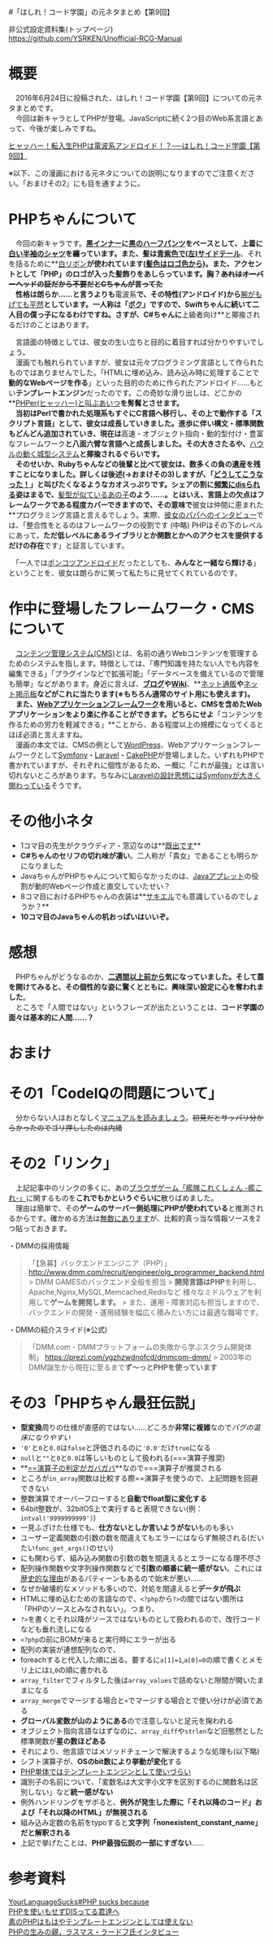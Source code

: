 #「はしれ！コード学園」の元ネタまとめ【第9回】

非公式設定資料集(トップページ)  
https://github.com/YSRKEN/Unofficial-RCG-Manual

# 概要
　2016年6月24日に投稿された、はしれ！コード学園【第9回】についての元ネタまとめです。  
　今回は新キャラとしてPHPが登場。JavaScriptに続く2つ目のWeb系言語とあって、今後が楽しみですね。

[ヒャッハー！転入生PHPは電波系アンドロイド！？──はしれ！コード学園【第9回】](https://codeiq.jp/magazine/2016/06/42388/)

※以下、この漫画における元ネタについての説明になりますのでご注意ください。「おまけその2」にも目を通すように。

# PHPちゃんについて
　今回の新キャラです。**[黒インナー](http://dic.pixiv.net/a/%E6%97%A5%E5%90%91(%E8%89%A6%E9%9A%8A%E3%81%93%E3%82%8C%E3%81%8F%E3%81%97%E3%82%87%E3%82%93))**に**[黒のハーフパンツ](http://dic.pixiv.net/a/%E5%8F%A4%E9%B7%B9)**をベースとして、上着に**[白い半袖のシャツ](http://dic.pixiv.net/a/%E8%90%A9%E9%A2%A8)**を纏っています。また、髪は**[青紫色で(左)サイドテール](http://dic.pixiv.net/a/%E6%9B%99(%E8%89%A6%E9%9A%8A%E3%81%93%E3%82%8C%E3%81%8F%E3%81%97%E3%82%87%E3%82%93))**、それを括るために**[白リボン](http://dic.pixiv.net/a/%E5%A4%A7%E6%B7%80(%E8%89%A6%E9%9A%8A%E3%81%93%E3%82%8C%E3%81%8F%E3%81%97%E3%82%87%E3%82%93))**が使われています([髪色はロゴ色から](https://twitter.com/chomado/status/746355572295901184))。また、アクセントとして「PHP」のロゴが入った髪飾りをあしらっています。胸？~~あれはオーバーヘッドの証だから不要だとCちゃんが言ってた~~  
　性格は朗らか……と言うよりも**電波系**で、その特性(アンドロイド)から**[腕がもげても平然](http://dic.pixiv.net/a/%E5%A4%A9%E6%B4%A5%E9%A2%A8%28%E8%89%A6%E9%9A%8A%E3%81%93%E3%82%8C%E3%81%8F%E3%81%97%E3%82%87%E3%82%93%29)**としています。一人称は「[ボク](http://dic.pixiv.net/a/%E7%9A%90%E6%9C%88(%E8%89%A6%E9%9A%8A%E3%81%93%E3%82%8C%E3%81%8F%E3%81%97%E3%82%87%E3%82%93))」ですので、Swiftちゃんに続いて二人目の僕っ子になるわけですね。さすが、C#ちゃんに**上級者向け**と揶揄されるだけのことはあります。

　言語面の特徴としては、彼女の生い立ちと目的に着目すれば分かりやすいでしょう。  
　漫画でも触れられていますが、彼女は元々プログラミング言語として作られたものではありませんでした。「HTMLに埋め込み、読み込み時に処理することで**動的なWebページを作る**」といった目的のために作られたアンドロイド……もとい**テンプレートエンジン**だったのです。この奇妙な滑り出しは、どこかの**[PHPer(ヒャッハー)と叫ぶあいつ](http://dic.pixiv.net/a/%E9%9A%BC%E9%B7%B9)**を髣髴とさせます。  
　当初はPerlで書かれた処理系もすぐにC言語へ移行し、その上で動作する「スクリプト言語」として、彼女は成長していきました。進歩に伴い構文・標準関数もどんどん追加されていき、現在は**高速・オブジェクト指向・動的型付け・豊富なフレームワーク**と八面六臂な言語へと成長しました。その大きさたるや、**[ハウルの動く城型システム](http://www.mwsoft.jp/column/original_pg_words.html#howl)**と揶揄されるぐらいです。  
　そのせいか、Rubyちゃんなどの後輩と比べて彼女は、**数多くの負の遺産**を残すことになりました。詳しくは後述(→おまけその3)しますが、「[どうしてこうなった！](http://dic.pixiv.net/a/%E3%81%A9%E3%81%86%E3%81%97%E3%81%A6%E3%81%93%E3%81%86%E3%81%AA%E3%81%A3%E3%81%9F)」と叫びたくなるようなカオスっぷりです。シェアの割に[頻繁にdisられる](https://www.google.co.jp/search?q=PHP%20dis)姿はまるで、**[髪型が似ているあの子](http://dic.pixiv.net/a/%E6%9B%99(%E8%89%A6%E9%9A%8A%E3%81%93%E3%82%8C%E3%81%8F%E3%81%97%E3%82%87%E3%82%93))**のよう……。とはいえ、言語上の欠点はフレームワークである程度カバーできますので、その意味で**彼女は仲間に恵まれた**プログラミング言語と言えるでしょう。実際、[彼女のパパへのインタビュー](http://gihyo.jp/news/report/2015/12/1401?page=4)では、「整合性をとるのはフレームワークの役割です (中略) PHPはその下のレベルにあって，**ただ低レベルにあるライブラリとか関数とかへのアクセスを提供するだけの存在**です」と証言しています。

　「一人では[ポンコツアンドロイド](http://dic.nicovideo.jp/a/%E3%82%A2%E3%82%BF%E3%82%B7%E3%83%9D%E3%83%B3%E3%82%B3%E3%83%84%E3%82%A2%E3%83%B3%E3%83%89%E3%83%AD%E3%82%A4%E3%83%89)だったとしても、**みんなと一緒なら輝ける**」ということを、彼女は朗らかに笑って私たちに見せてくれているのです。

# 作中に登場したフレームワーク・CMSについて
　[コンテンツ管理システム(CMS)](https://ja.wikipedia.org/wiki/%E3%82%B3%E3%83%B3%E3%83%86%E3%83%B3%E3%83%84%E3%83%9E%E3%83%8D%E3%83%BC%E3%82%B8%E3%83%A1%E3%83%B3%E3%83%88%E3%82%B7%E3%82%B9%E3%83%86%E3%83%A0)とは、名前の通りWebコンテンツを管理するためのシステムを指します。特徴としては、「専門知識を持たない人でも内容を編集できる」「プラグインなどで拡張可能」「データベースを備えているので管理も簡単」などがあります。身近に言えば、**[ブログ](https://ja.wikipedia.org/wiki/%E3%83%96%E3%83%AD%E3%82%B0)**や**[Wiki](https://ja.wikipedia.org/wiki/%E3%82%A6%E3%82%A3%E3%82%AD)**、**[ネット通販](https://ja.wikipedia.org/wiki/%E9%9B%BB%E5%AD%90%E5%95%86%E5%8F%96%E5%BC%95)**や**[ネット掲示板](https://ja.wikipedia.org/wiki/%E9%9B%BB%E5%AD%90%E6%8E%B2%E7%A4%BA%E6%9D%BF)**などがこれに当たります(※もちろん通常のサイト用にも使えます)。  
　また、[Webアプリケーションフレームワーク](https://ja.wikipedia.org/wiki/Web%E3%82%A2%E3%83%97%E3%83%AA%E3%82%B1%E3%83%BC%E3%82%B7%E3%83%A7%E3%83%B3%E3%83%95%E3%83%AC%E3%83%BC%E3%83%A0%E3%83%AF%E3%83%BC%E3%82%AF)を用いると、CMSを含めたWebアプリケーションをより楽に作ることができます。どちらにせよ**「コンテンツを作るための労力を軽減できる」**ことから、ある程度以上の規模になってくるとほぼ必須と言えますね。  
　漫画の本文では、CMSの例として[WordPress](https://ja.wordpress.org/)、Webアプリケーションフレームワークとして[Symfony](https://symfony.com/)・[Laravel](http://laravel.jp/)・[CakePHP](http://cakephp.jp/)が登場しました。いずれもPHPで書かれていますが、それぞれに個性があるため、一概に「これが最強」とは言い切れないところがあります。ちなみに[Laravelの設計思想にはSymfonyが大きく関わっている](http://qiita.com/mojibakeo/items/6dc9e150def945be7b15)そうです。

# その他小ネタ
- 1コマ目の先生がクラウディア・窓辺なのは**[既出です](http://qiita.com/YSRKEN/items/42007da102b9e7cbb376#_reference-1e68fbb3d7c301445ca3)**
- **C#ちゃんのセリフの切れ味が凄い**。二人称が「貴女」であることも明らかになりました
- JavaちゃんがPHPちゃんについて知らなかったのは、[Javaアプレット](https://ja.wikipedia.org/wiki/Java%E3%82%A2%E3%83%97%E3%83%AC%E3%83%83%E3%83%88)の役割が動的Webページ作成と直交していたせい？
- 8コマ目におけるPHPちゃんの衣装は**[サキエル](http://dic.pixiv.net/a/%E3%82%B5%E3%82%AD%E3%82%A8%E3%83%AB)でも意識しているのでしょうか？**
- **10コマ目のJavaちゃんの机おっぱいはいいぞ。**

# 感想
　PHPちゃんがどうなるのか、**[二週間以上前から](https://twitter.com/chomado/status/740189865921236992)**気になっていました。そして蓋を開けてみると、その個性的な姿に驚くとともに、興味深い設定に**心を奪われました**。  
　ところで「人間ではない」というフレーズが出たということは、**コード学園の面々は基本的に人間……？**

# おまけ

# その1「CodeIQの問題について」
　分からない人はおとなしく[マニュアルを読みましょう](http://php.net/manual/ja/faq.html.php#faq.html.arrays)。~~初見だとサッパリ分からかったのでゴリ押ししたのは内緒~~

# その2「リンク」
　上記記事中のリンクの多くに、あの[ブラウザゲーム「艦隊これくしょん -艦これ-」](http://www.dmm.com/netgame/feature/kancolle.html)に関するものを**これでもかというぐらいに**散りばめました。  
　理由は簡単で、その**ゲームのサーバー側処理にPHPが使われている**と推測されるからです。確かめる方法は[無数に](https://masarakki.gitbooks.io/c86-kancolle-api/content/general.html)[あります](http://nice-boat.jp/archives/46)が、比較的真っ当な情報ソースを2つ貼っておきます。

・DMMの採用情報
>「【急募】バックエンドエンジニア（PHP）」
http://www.dmm.com/recruit/engineer/olg_programmer_backend.html
\> DMM GAMESのバックエンド全般を担当
\> **開発言語はPHP**を利用し、Apache,Nginx,MySQL,Memcached,Redisなど 様々なミドルウェアを利用して**ゲームを開発します。**
\> また、運用・障害対応も担当しますので、バックエンドの開発・運用経験を幅広く積みたい方には最適な職場です。 

・DMMの紹介スライド(※公式)
>「DMM.com - DMMプラットフォームの失敗から学ぶスクラム開発体制」
https://prezi.com/ygzhzwdnofcd/dmmcom-dmm/
>\> 2003年のDMM誕生から現在に至るまで**ず～っとPHPを使っています**


# その3「PHPちゃん最狂伝説」
- **型変換**周りの仕様が直感的ではない……どころか**非常に複雑**なので*バグの温床になりやすい*
 - `'0'`と`0`と`0.0`は`false`と評価されるのに`'0.0'`だけ`true`になる
 - `null`と`""`と`0`と`0.0`は等しいものとして扱われる(===演算子推奨)
 - **[==演算子の判定がガバガバ](http://php.net/manual/ja/types.comparisons.php)**なので===演算子が推奨される
 - ところが`in_array`関数は比較する際==演算子を使うので、上記問題を回避できない
 - 整数演算でオーバーフローすると**自動でfloat型に変化する**
 - 64bit整数が、32bitOS上で実行すると表現できない(例：`intval('9999999999')`)
- 一見ふざけた仕様でも、**仕方ないとしか言いようがない**ものも多い
 - ユーザー定義関数の引数の数を間違えてもエラーにはならず無視される(だいたい`func_get_args()`のせい)
 - にも関わらず、組み込み関数の引数の数を間違えるとエラーになる理不尽さ
 - 配列操作関数や文字列操作関数などで**引数の順番に統一感がない**。これには[歴史的な理由](http://www.slideshare.net/ebihara/php-32340906)があるパティーンもあるので始末が悪い……
 - なぜか破壊的なメソッドも多いので、対処を間違えると**データが飛ぶ**
- HTMLに埋め込むための言語なので、`<?php`から`?>`の間ではない箇所は「PHPのソースとみなされない」。つまり、
 - `?>`を書くとそれ以降がソースではないものとして扱われるので、改行コードなども垂れ流しになる
 - `<?php`の前にBOMが来ると実行時にエラーが出る
- 配列の実装が連想配列なので、
 - foreachすると代入した順に出る。要するに`a[1]=1`,`a[0]=0`の順で書くとメモリ上には`1`,`0`の順に書かれる
 - `array_filter`でフィルタした後は`array_values`で詰めないと隙間が開いたままになる
 - `array_merge`でマージする場合と`+`でマージする場合とで使い分けが必須である
- **グローバル変数が山のようにある**ので注意しないと足元を掬われる
- オブジェクト指向言語なはずなのに、`array_diff`や`strlen`など旧態然とした標準関数が**星の数ほどある**
 - それにより、他言語ではメソッドチェーンで解決するような処理も(以下略)
- シフト演算子が、**OSのbit数により挙動が変化**する
- [PHP単体ではテンプレートエンジンとして使いづらい](http://d.hatena.ne.jp/pasela/20120906/php_templates)
- 識別子の名前について、「変数名は大文字小文字を区別するのに関数名は区別しない」など**統一感がない**
- 例外ハンドリングをサボると、**例外が発生した際に「それ以降のコード」および「それ以降のHTML」が無視される**
- 組み込み定数の名前をtypoすると**文字列「nonexistent_constant_name」だと解釈される**
- 上記で挙げたことは、**PHP最強伝説の一部にすぎない**……

# 参考資料
[YourLanguageSucks#PHP sucks because](https://wiki.theory.org/YourLanguageSucks#PHP_sucks_because)  
[PHPを使いもせずDISってる君達へ](http://qiita.com/nori0620/items/08bba8649fa5b608f695)  
[素のPHPはもはやテンプレートエンジンとしては使えない](http://d.hatena.ne.jp/pasela/20120906/php_templates)  
[PHPの生みの親，ラスマス・ラードフ氏インタビュー](http://gihyo.jp/news/report/2015/12/1401?page=1)
